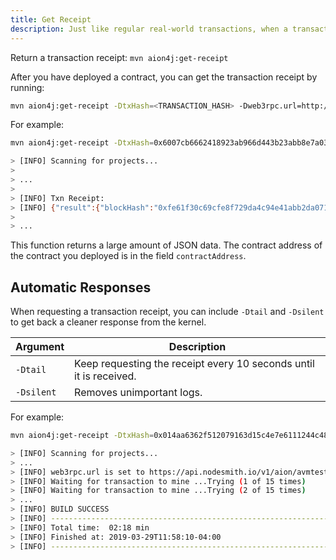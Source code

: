 ```yaml
---
title: Get Receipt
description: Just like regular real-world transactions, when a transaction is processed on a blockchain network a receipt is generated. This receipt lists pieces of information that can be helpful in debugging contracts, as well as vital information such as a contract's block hash and contract address. The Maven CLI does not automatically retrieve the receipt after a transaction has been sent.
---
```


Return a transaction receipt: `mvn aion4j:get-receipt`

After you have deployed a contract, you can get the transaction receipt by running:

```bash
mvn aion4j:get-receipt -DtxHash=<TRANSACTION_HASH> -Dweb3rpc.url=http://<HOST>:<PORT> -Premote
```

For example:

```bash
mvn aion4j:get-receipt -DtxHash=0x6007cb6662418923ab966d443b23abb8e7a03043279d77e661f764bfc643ce83 -Dweb3rpc.url=http://138.91.123.106:8545 -Premote

> [INFO] Scanning for projects...
>
> ...
>
> [INFO] Txn Receipt:
> [INFO] {"result":{"blockHash":"0xfe61f30c69cfe8f729da4c94e41abb2da0715c2998a16cbfdf8727c5fda99686","nrgPrice":"0x174876e800","logsBloom":"000000","nrgUsed":"0x2de622","contractAddress":"0x0f5d9fe9f554a736c0e6cfeb2571f8a1f92103bf4ce26e825692dfe50b66bc2a","transactionIndex":"0x0","transactionHash":"0x6007cb6662418923ab966d443b23abb8e7a03043279d77e661f764bfc643ce83","gasLimit":"0x4c4b40","cumulativeNrgUsed":"0x2de622","gasUsed":"0x2de622","blockNumber":"0xa5fc","root":"9bd92d7dee3fb4456d1282a86dad0071ed43ae74e39be81669ab04ac90879347","cumulativeGasUsed":"0x2de622","from":"0xa02631d5d3eacf4d6e9b4c4c79dd7f797920f1b24a67ba5b81c9a477254917c8","to":"0x","logs":[],"gasPrice":"0x174876e800","status":"0x1"},"id":null,"jsonrpc":"2.0"}
>
> ...
```

This function returns a large amount of JSON data. The contract address of the contract you deployed is in the field `contractAddress`.

## Automatic Responses

When requesting a transaction receipt, you can include `-Dtail` and `-Dsilent` to get back a cleaner response from the kernel.

| Argument | Description |
| -------- | ----------- |
| `-Dtail` | Keep requesting the receipt every 10 seconds until it is received. |
| `-Dsilent` | Removes unimportant logs. |

For example:

```bash
mvn aion4j:get-receipt -DtxHash=0x014aa6362f512079163d15c4e7e6111244c48b060f0d3e3ee7140036f136cf6a -Dweb3rpc.url=https://api.nodesmith.io/v1/aion/avmtestnet/jsonrpc?apiKey=12343567890abcdef...  -Dtail -Dsilent -Premote

> [INFO] Scanning for projects...
> ...
> [INFO] web3rpc.url is set to https://api.nodesmith.io/v1/aion/avmtestnet/jsonrpc?apiKey=12343567890abcdef...
> [INFO] Waiting for transaction to mine ...Trying (1 of 15 times)
> [INFO] Waiting for transaction to mine ...Trying (2 of 15 times)
> ...
> [INFO] BUILD SUCCESS
> [INFO] ------------------------------------------------------------------------
> [INFO] Total time:  02:18 min
> [INFO] Finished at: 2019-03-29T11:58:10-04:00
> [INFO] ------------------------------------------------------------------------
```
